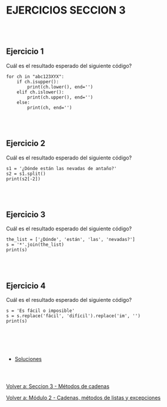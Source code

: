 # **EJERCICIOS SECCION 3**  

<br></br>


## **Ejercicio 1**  

Cuál es el resultado esperado del siguiente código?
```
for ch in "abc123XYX":
    if ch.isupper():
        print(ch.lower(), end='')
    elif ch.islower():
        print(ch.upper(), end='')
    else:
        print(ch, end='')
```  

<br></br>



## **Ejercicio 2**  

Cuál es el resultado esperado del siguiente código?
```
s1 = '¿Dónde están las nevadas de antaño?'
s2 = s1.split()
print(s2[-2])
```

<br></br>


## **Ejercicio 3**  

Cuál es el resultado esperado del siguiente código?
```
the_list = ['¿Dónde', 'están', 'las', 'nevadas?']
s = '*'.join(the_list)
print(s)
```

<br></br>


## **Ejercicio 4**  

Cuál es el resultado esperado del siguiente código?
```
s = 'Es fácil o imposible'
s = s.replace('fácil', 'difícil').replace('im', '')
print(s)
```


#  
<br></br>

- [Soluciones](Sec3-ejsol.md)
<br></br>  

#  

[Volver a: Seccion 3 - Métodos de cadenas](_Seccion3.md)  

[Volver a: Módulo 2 - Cadenas, métodos de listas y excepciones](../README.md)